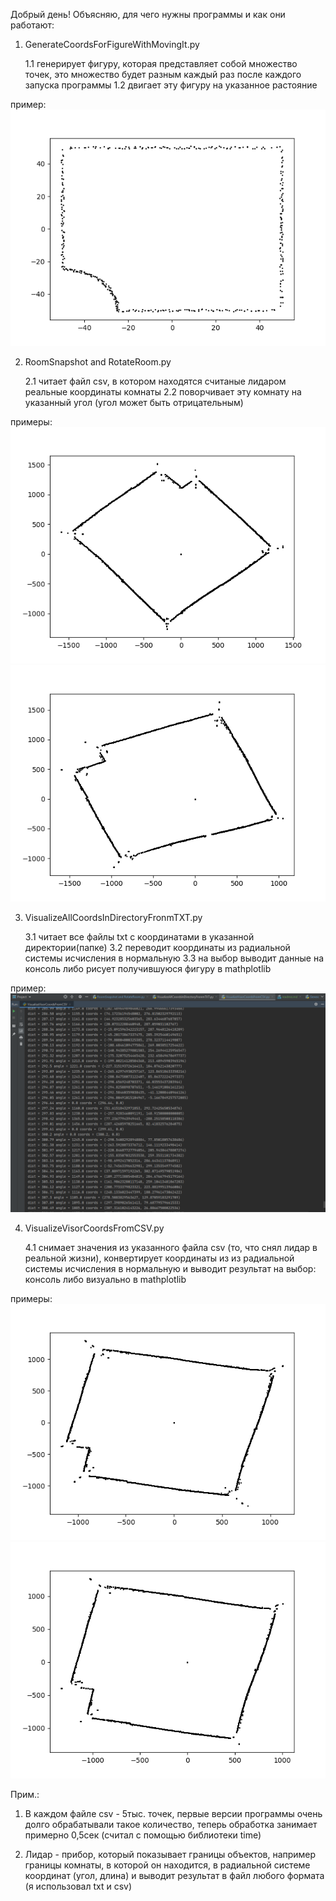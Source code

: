 Добрый день!
Объясняю, для чего нужны программы и как они работают:

1. GenerateCoordsForFigureWithMovingIt.py

    1.1 генерирует фигуру, которая представляет собой множество точек, это множество будет разным каждый раз после каждого запуска программы
    1.2 двигает эту фигуру на указанное растояние
    
пример:    
     ![Пример работы программы 1](https://github.com/novik1908/CodeForCV/raw/master/image/primer1.png)
    
2. RoomSnapshot and RotateRoom.py
   
    2.1 читает файл csv, в котором находятся считаные лидаром реальные координаты комнаты
    2.2 поворчивает эту комнату на указанный угол (угол может быть отрицательным)
 
примеры:  
    ![Пример работы программы 2](https://github.com/novik1908/CodeForCV/raw/master/image/primer2_1.png)
    ![Пример работы программы 2](https://github.com/novik1908/CodeForCV/raw/master/image/primer2_2.png)

3. VisualizeAllCoordsInDirectoryFronmTXT.py

    3.1 читает все файлы txt с координатами в указанной директории(папке)
    3.2 переводит координаты из радиальной системы исчисления в нормальную
    3.3 на выбор выводит данные на консоль либо рисует получившуюся фигуру в mathplotlib

пример:  
    ![Пример работы программы 3](https://github.com/novik1908/CodeForCV/raw/master/image/primer3.PNG)

4. VisualizeVisorCoordsFromCSV.py

    4.1 снимает значения из указанного файла csv (то, что снял лидар в реальной жизни), конвертирует координаты из из радиальной системы исчисления в нормальную и выводит результат на выбор: консоль либо визуально в mathplotlib

примеры:  
    ![Пример работы программы 4](https://github.com/novik1908/CodeForCV/raw/master/image/primer4_1.png)
    ![Пример работы программы 4](https://github.com/novik1908/CodeForCV/raw/master/image/primer4_2.png)
    
Прим.:
1. В каждом файле csv - 5тыс. точек, первые версии программы очень долго обрабатывали такое количество, теперь обработка занимает примерно 0,5сек (считал с помощью библиотеки time)

2. Лидар - прибор, который показывает границы объектов, например границы комнаты, в которой он находится, в радиальной системе координат (угол, длина) и выводит результат в файл любого формата (я использовал txt и csv)
